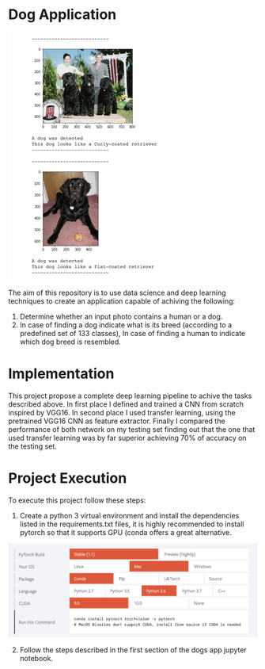 # Dog Application


![Project output](images/project_output.png)

The aim of this repository is to use data science and deep learning techniques to create an application capable of achiving the following:
1. Determine whether an input photo contains a human or a dog.
2. In case of finding a dog indicate what is its breed (according to a predefined set of 133 classes), In case of finding a human to indicate which dog breed is resembled.

# Implementation

This project propose a complete deep learning pipeline to achive the tasks described above.
In first place I defined and trained a CNN from scratch inspired by VGG16.
In second place I used transfer learning, using the pretrained VGG16 CNN as feature extractor.
Finally I compared the performance of both network on my testing set finding out that the one that used transfer learning was by far superior
achieving 70% of accuracy on the testing set.

# Project Execution

To execute this project follow these steps:

1. Create a python 3 virtual environment and install the dependencies listed in the requirements.txt files, it is highly recommended to install pytorch so that it supports GPU (conda offers a great alternative.

![Pytorch installation supporting CUDA-GPU](images/pytorch.png)

2. Follow the steps described in the first section of the dogs app jupyter notebook.


